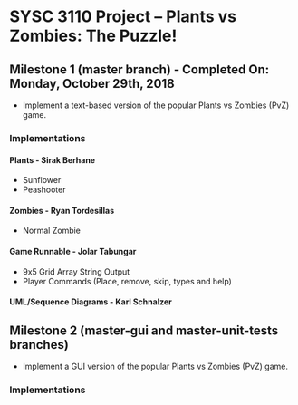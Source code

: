 # SYSC 3110 Project – Plants vs Zombies: The Puzzle! 

## Milestone 1 (master branch) - Completed On: Monday, October 29th, 2018
* Implement a text-based version of the popular Plants vs Zombies (PvZ) game.

### Implementations

#### Plants - Sirak Berhane
* Sunflower 
* Peashooter

#### Zombies - Ryan Tordesillas 
* Normal Zombie

#### Game Runnable - Jolar Tabungar
* 9x5 Grid Array String Output
* Player Commands (Place, remove, skip, types and help)

#### UML/Sequence Diagrams - Karl Schnalzer


## Milestone 2 (master-gui and master-unit-tests branches)
* Implement a GUI version of the popular Plants vs Zombies (PvZ) game.

### Implementations
